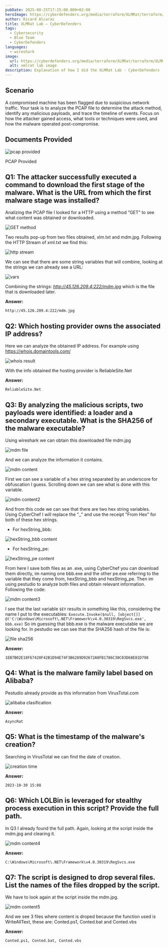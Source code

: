 ```yaml
---
pubDate: 2025-08-25T17:25:00.000+02:00
heroImage: https://cyberdefenders.org/media/terraform/XLMRat/terraform/XLMRat/xlmrat.webp
author: Ricard Alcaraz
title: XLMRat Lab – CyberDefenders
tags:
  - Cybersecurity
  - Blue Team
  - CyberDefenders
languages:
  - wireshark
image:
  url: https://cyberdefenders.org/media/terraform/XLMRat/terraform/XLMRat/xlmrat.webp
  alt: xmlrat lab image
description: Explanation of how I did the XLMRat Lab - CyberDefenders
---
```


## Scenario
A compromised machine has been flagged due to suspicious network traffic. Your task is to analyze the PCAP file to determine the attack method, identify any malicious payloads, and trace the timeline of events. Focus on how the attacker gained access, what tools or techniques were used, and how the malware operated post-compromise.

## Documents Provided

![pcap provided](/images/xmlrat-lab/file-provided.webp)

PCAP Provided

## Q1: The attacker successfully executed a command to download the first stage of the malware. What is the URL from which the first malware stage was installed?

Analizing the PCAP file I looked for a HTTP using a method “GET” to see what content was obtained or downloaded.

![GET method](/images/xmlrat-lab/get.webp)

Two results pop-up from two files obtained, xlm.txt and mdm.jpg.
Following the HTTP Stream of xml.txt we find this:

![http stream](/images/xmlrat-lab/http-stream.webp)

We can see that there are some string variables that will combine, looking at the strings we can already see a URL:

![vars](/images/xmlrat-lab/string-var.webp)

Combining the strings: *http://45.126.209.4:222/mdm.jpg* which is the file that is downloaded later.

**Answer:** 

`http://45.126.209.4:222/mdm.jpg`

## Q2: Which hosting provider owns the associated IP address?

Here we can analyze the obtained IP address. For example using https://whois.domaintools.com/

![whois result](/images/xmlrat-lab/whois.webp)

With the info obtained the hosting provider is ReliableSite.Net

**Answer:** 

`ReliableSite.Net`

## Q3: By analyzing the malicious scripts, two payloads were identified: a loader and a secondary executable. What is the SHA256 of the malware executable?
Using wireshark we can obtain this downloaded file mdm.jpg

![mdm file](/images/xmlrat-lab/mdm.webp)

And we can analyze the information it contains.

![mdm content](/images/xmlrat-lab/mdm-content.webp)

First we can see a variable of a hex string separated by an underscore for obfuscation I guess. Scrolling down we can see what is done with this variable.

![mdm content2](/images/xmlrat-lab/mdm-content2.webp)

And from this code we can see that there  are two hex string variables. Using CyberChef I will replace the "_" and use the receipt "From Hex" for both of these hex strings.

- For hexString_bbb: 

![hexString_bbb content](/images/xmlrat-lab/hexString_bbb.webp)
- For hexString_pe:

![hexString_pe content](/images/xmlrat-lab/hexString_pe.webp)

From here I save both files as an .exe, using CyberChef you can download them directly, im naming one bbb.exe and the other pe.exe referring to the variable that they come from, hexString_bbb and hexString_pe.
Then im using pestudio to analyze both files and obtain relevant information.
Following the code:

![mdm content3](/images/xmlrat-lab/mdm-content3.webp)

I see that the last variable `$EY` results in something like this, considering the name I put to the executables: `Execute.Invoke($null, [object[]] @('C:\Windows\Microsoft\.NET\Framework\v4.0.30319\RegSvcs.exe', bbb.exe)`
So im guessing that bbb.exe is the malware executable we are looking for. In pestudio we can see that the SHA256 hash of the file is:

![file sha256](/images/xmlrat-lab/sha256.webp)

**Answer:** 

`1EB7B02E18F67420F42B1D94E74F3B6289D92672A0FB1786C30C03D68E81D798`

## Q4: What is the malware family label based on Alibaba?
Pestudio already provide as this information from VirusTotal.com 

![alibaba clasification](/images/xmlrat-lab/alibaba.webp)

**Answer:** 

`AsyncRat`

## Q5: What is the timestamp of the malware's creation?
Searching in VirusTotal we can find the date of creation.

![creation time](/images/xmlrat-lab/creation-time.webp)

**Answer:** 

`2023-10-30 15:08`

## Q6: Which LOLBin is leveraged for stealthy process execution in this script? Provide the full path.
In Q3 I already found the full path. Again, looking at the script inside the mdm.jpg and clearing it.

![mdm content4](/images/xmlrat-lab/mdm-content4.webp)

**Answer:** 

`C:\Windows\Microsoft\.NET\Framework\v4.0.30319\RegSvcs.exe`

## Q7: The script is designed to drop several files. List the names of the files dropped by the script.
We have to look again at the script inside the mdm.jpg.

![mdm content5](/images/xmlrat-lab/mdm-content5.webp)

And we see 3 files where content is droped because the function used is WriteAllText, these are: Conted.ps1, Conted.bat and Conted.vbs

**Answer:** 

`Conted.ps1, Conted.bat, Conted.vbs`
